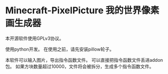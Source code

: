 # Minecraft-PixelPicture 我的世界像素画生成器
本开源软件使用GPLv3协议。

使用python开发。
在使用之前，请先安装pillow轮子。

本软件可以输入图片，导出指令函数文件。
可以直接把指令函数文件丢进addon包。
如果方块数量超过10000，文件将会被拆分，生成多个指令函数文件。